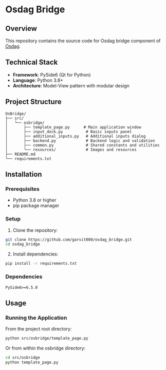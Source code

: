 # Osdag Bridge
## Overview
This repository contains the source code for Osdag bridge component of [Osdag](https://github.com/osdag-admin/Osdag).
## Technical Stack

- **Framework**: PySide6 (Qt for Python)
- **Language**: Python 3.8+
- **Architecture**: Model-View pattern with modular design

## Project Structure

```
OsBridge/
├── src/
│   └── osbridge/
│       ├── template_page.py      # Main application window
│       ├── input_dock.py          # Basic inputs panel
│       ├── additional_inputs.py   # Additional inputs dialog
│       ├── backend.py             # Backend logic and validation
│       ├── common.py              # Shared constants and utilities
│       └── resources/             # Images and resources
├── README.md
└── requirements.txt
```
## Installation

### Prerequisites
- Python 3.8 or higher
- pip package manager

### Setup

1. Clone the repository:
```bash
git clone https://github.com/garvit000/osdag_bridge.git
cd osdag_bridge
```

2. Install dependencies:
```bash
pip install -r requirements.txt
```

### Dependencies
```
PySide6>=6.5.0
```
## Usage

### Running the Application

From the project root directory:
```bash
python src/osbridge/template_page.py
```

Or from within the osbridge directory:
```bash
cd src/osbridge
python template_page.py
```
